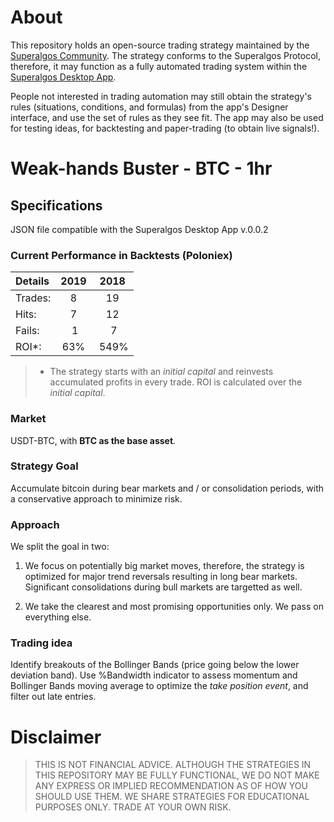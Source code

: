 # About
This repository holds an open-source trading strategy maintained by the [Superalgos Community](https://t.me/superalgoscommunity). The strategy conforms to the Superalgos Protocol, therefore, it may function as a fully automated trading system within the [Superalgos Desktop App](https://superalgos.org/tools-superalgos-desktop-app.shtml). 

People not interested in trading automation may still obtain the strategy's rules (situations, conditions, and formulas) from the app's Designer interface, and use the set of rules as they see fit. The app may also be used for testing ideas, for backtesting and paper-trading (to obtain live signals!).

# Weak-hands Buster - BTC - 1hr

## Specifications

JSON file compatible with the Superalgos Desktop App v.0.0.2

### Current Performance in Backtests (Poloniex)

| Details | 2019 | 2018 |
| :--- | :---: | :---: |
| Trades: | 8 | 19 |
| Hits: | 7 | 12 |
| Fails: | 1 | 7 |
| ROI*: | 63% | 549% |

> * The strategy starts with an *initial capital* and reinvests accumulated profits in every trade. ROI is calculated over the *initial capital*.

### Market

USDT-BTC, with **BTC as the base asset**.

### Strategy Goal

Accumulate bitcoin during bear markets and / or consolidation periods, with a conservative approach to minimize risk.

### Approach

We split the goal in two:

1. We focus on potentially big market moves, therefore, the strategy is optimized for major trend reversals resulting in long bear markets. Significant consolidations during bull markets are targetted as well.

2. We take the clearest and most promising opportunities only. We pass on everything else.

### Trading idea

Identify breakouts of the Bollinger Bands (price going below the lower deviation band). Use %Bandwidth indicator to assess momentum and Bollinger Bands moving average to optimize the *take position event*, and filter out late entries.

# Disclaimer

> THIS IS NOT FINANCIAL ADVICE. ALTHOUGH THE STRATEGIES IN THIS REPOSITORY MAY BE FULLY FUNCTIONAL, WE DO NOT MAKE ANY EXPRESS OR IMPLIED RECOMMENDATION AS OF HOW YOU SHOULD USE THEM. WE SHARE STRATEGIES FOR EDUCATIONAL PURPOSES ONLY. TRADE AT YOUR OWN RISK.

